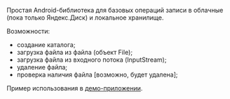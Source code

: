 Простая Android-библиотека для базовых операций записи в облачные (пока только Яндекс.Диск) и локальное хранилище.

Возможности:
* создание каталога;
* загрузка файла из файла (объект File);
* загрузка файла из входного потока (InputStream);
* удаление файла;
* проверка наличия файла [возможно, будет удалена];

Пример использования в [демо-приложении](https://github.com/aakumykov/cloud_reader_writer).
